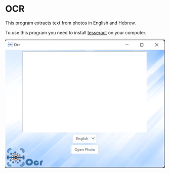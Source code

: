 # OCR
This program extracts text from photos in English and Hebrew.

To use this program you need to install [tesseract](https://tesseract-ocr.github.io/tessdoc/Home.html) on your computer.

![demo](demo.png)